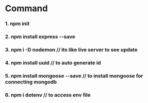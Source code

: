 # Command

### 1. npm init
### 2. npm install express --save
### 3. npm i -D nodemon  // its like live server to see update 
### 4. npm install uuid // to auto generate id
### 5. npm install mongoose --save // to install mongoose for connecting mongodb
### 6. npm i dotenv // to access env file